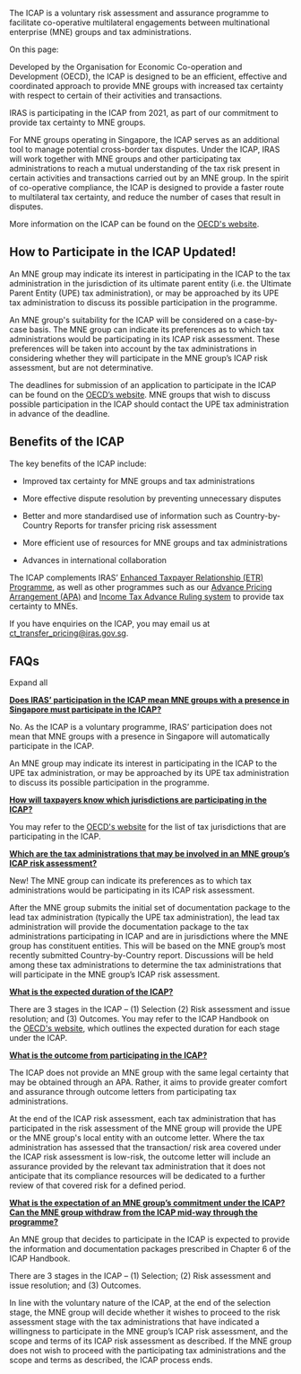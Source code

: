 The ICAP is a voluntary risk assessment and assurance programme to facilitate co-operative multilateral engagements between multinational enterprise (MNE) groups and tax administrations.

On this page:

Developed by the Organisation for Economic Co-operation and Development (OECD), the ICAP is designed to be an efficient, effective and coordinated approach to provide MNE groups with increased tax certainty with respect to certain of their activities
and transactions.

IRAS is participating in the ICAP from 2021, as part of our commitment to provide tax certainty to MNE groups.

For MNE groups operating in Singapore, the ICAP serves as an additional tool to manage potential cross-border tax disputes. Under the ICAP, IRAS will work together with MNE groups and other participating tax administrations to reach a mutual understanding
of the tax risk present in certain activities and transactions carried out by an MNE group. In the spirit of co-operative compliance, the ICAP is designed to provide a faster route to multilateral tax certainty, and reduce the number of cases that
result in disputes.

More information on the ICAP can be found on the
[OECD's website](https://www.oecd.org/tax/forum-on-tax-administration/international-compliance-assurance-programme.htm "OECD website").

## How to Participate in the ICAP Updated!

An MNE group may indicate its interest in participating in the ICAP to the tax administration in the jurisdiction of its ultimate parent entity (i.e. the Ultimate Parent Entity (UPE) tax administration), or may be approached by its UPE tax administration
to discuss its possible participation in the programme.

An MNE group's suitability for the ICAP will be considered on a case-by-case basis. The MNE group can indicate its preferences as to which tax administrations would be participating in its ICAP risk assessment. These preferences will be taken
into account by the tax administrations in considering whether they will participate in the MNE group’s ICAP risk assessment, but are not determinative.

The deadlines for submission of an application to participate in the ICAP can be found on the [OECD’s website](https://www.oecd.org/tax/forum-on-tax-administration/international-compliance-assurance-programme.htm). MNE groups that wish to discuss possible participation in the ICAP should contact the UPE tax administration in advance of the deadline.

## Benefits of the ICAP

The key benefits of the ICAP include:

- Improved tax certainty for MNE groups and tax administrations

- More effective dispute resolution by preventing unnecessary disputes

- Better and more standardised use of information such as Country-by-Country Reports for transfer pricing risk assessment

- More efficient use of resources for MNE groups and tax administrations

- Advances in international collaboration


The ICAP complements IRAS’ [Enhanced Taxpayer Relationship (ETR) Programme](https://www.iras.gov.sg/taxes/corporate-income-tax/corporate-income-tax-compliance/enhanced-taxpayer-relationship-(etr)-programme),
as well as other programmes such as our [Advance Pricing Arrangement (APA)](https://www.iras.gov.sg/taxes/corporate-income-tax/specific-topics/transfer-pricing) and [Income Tax Advance Ruling system](https://www.iras.gov.sg/taxes/corporate-income-tax/specific-topics/advance-ruling-system-for-income-tax) to provide
tax certainty to MNEs.

If you have enquiries on the ICAP, you may email us at [ct\_transfer\_pricing@iras.gov.sg](mailto:ct_transfer_pricing@iras.gov.sg "ct_transfer_pricing@iras.gov.sg").

## FAQs

Expand all

[**Does IRAS’ participation in the ICAP mean MNE groups with a presence in Singapore must participate in the ICAP?**](https://www.iras.gov.sg/taxes/international-tax/dispute-prevention-and-resolution/international-compliance-assurance-programme-(icap)#does-iras--participation-in-the-icap-mean-mne-groups-with-a-presence-in-singapore-must-participate-in-the-icap-)

No. As the ICAP is a voluntary programme, IRAS’ participation does not mean
that MNE groups with a presence in Singapore will automatically participate in the ICAP.


An MNE group may indicate its interest in participating in the ICAP to the UPE tax
administration, or may be approached by its UPE tax administration to discuss
its possible participation in the programme.


[**How will taxpayers know which jurisdictions are participating in the ICAP?**](https://www.iras.gov.sg/taxes/international-tax/dispute-prevention-and-resolution/international-compliance-assurance-programme-(icap)#how-will-taxpayers-know-which-jurisdictions-are-participating-in-the-icap-)

You may refer to the
[OECD's website](https://www.oecd.org/tax/forum-on-tax-administration/international-compliance-assurance-programme.htm "OECD website") for the list of tax jurisdictions
that are participating in the ICAP.

[**Which are the tax administrations that may be involved in an MNE group’s ICAP risk assessment?**](https://www.iras.gov.sg/taxes/international-tax/dispute-prevention-and-resolution/international-compliance-assurance-programme-(icap)#which-are-the-tax-administrations-that-may-be-involved-in-an-mne-group-s-icap-risk-assessment-)

New! The MNE group can indicate its preferences as to which tax administrations would be participating in its ICAP risk assessment.

After the MNE group submits the initial set of documentation package to the lead tax administration (typically the UPE tax administration), the lead tax administration will provide the documentation package to the tax administrations participating in
ICAP and are in jurisdictions where the MNE group has constituent entities. This will be based on the MNE group’s most recently submitted Country-by-Country report. Discussions will be held among these tax administrations to determine the tax
administrations that will participate in the MNE group’s ICAP risk assessment.

[**What is the expected duration of the ICAP?**](https://www.iras.gov.sg/taxes/international-tax/dispute-prevention-and-resolution/international-compliance-assurance-programme-(icap)#what-is-the-expected-duration-of-the-icap-)

There are 3 stages in the ICAP – (1) Selection (2) Risk assessment and issue resolution; and (3) Outcomes. You may refer to the ICAP Handbook on the [OECD's website](https://www.oecd.org/tax/forum-on-tax-administration/international-compliance-assurance-programme.htm "OECD website"), which outlines the expected duration for each stage under the ICAP.


[**What is the outcome from participating in the ICAP?**](https://www.iras.gov.sg/taxes/international-tax/dispute-prevention-and-resolution/international-compliance-assurance-programme-(icap)#what-is-the-outcome-from-participating-in-the-icap-)

The ICAP does not provide an MNE group with the same legal certainty that may be obtained through an APA. Rather, it aims to provide
greater comfort and assurance through outcome letters from participating tax
administrations.


At the end of the ICAP risk assessment, each
tax administration that has participated in the risk assessment of the MNE group will
provide the UPE or the MNE group's local entity with an outcome letter. Where the tax administration has assessed
that the transaction/ risk area covered under the ICAP risk assessment is
low-risk, the outcome letter will include an assurance provided by the relevant
tax administration that it does not anticipate that its compliance resources
will be dedicated to a further review of that covered risk for a defined period.


[**What is the expectation of an MNE group’s commitment under the ICAP? Can the MNE group withdraw from the ICAP mid-way through the programme?**](https://www.iras.gov.sg/taxes/international-tax/dispute-prevention-and-resolution/international-compliance-assurance-programme-(icap)#what-is-the-expectation-of-an-mne-group-s-commitment-under-the-icap--can-the-mne-group-withdraw-from-the-icap-mid-way-through-the-programme-)

An MNE group that decides to participate in the ICAP
is expected to provide the information and documentation packages
prescribed in Chapter 6 of the ICAP Handbook.


There are 3 stages in the ICAP – (1)
Selection; (2) Risk assessment and issue resolution; and (3)
Outcomes.


In line with the voluntary nature of the ICAP, at
the end of the selection stage, the MNE group will decide whether it wishes to
proceed to the risk assessment stage with the tax administrations that have
indicated a willingness to participate in the MNE group’s ICAP risk assessment, and the scope and terms of its ICAP risk assessment as described. If the MNE group does not wish to proceed with the participating tax administrations and the scope and terms as described, the ICAP process ends.
